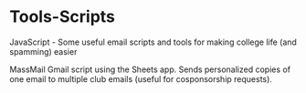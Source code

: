 Tools-Scripts
=============

JavaScript - Some useful email scripts and tools for making college life (and spamming) easier

MassMail
  Gmail script using the Sheets app. Sends personalized copies of one email to multiple club emails (useful for cosponsorship requests). 
